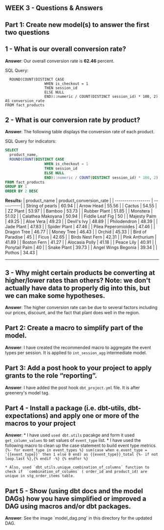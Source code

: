 ## WEEK 3 - Questions & Answers

## Part 1: Create new model(s) to answer the first two questions

## 1 - What is our overall conversion rate?
**Answer**: Our overall conversion rate is **62.46** percent. 

SQL Query:
``` SELECT
  ROUND(COUNT(DISTINCT CASE 
                  WHEN is_checkout = 1
                  THEN session_id
                  ELSE NULL
                  END)::numeric / COUNT(DISTINCT session_id) * 100, 2) AS conversion_rate
FROM fact_products
```

## 2 - What is our conversion rate by product? 
**Answer**: The following table displays the conversion rate of each product.

SQL Query for indicators:
``` sql
SELECT
  product_name,
  ROUND(COUNT(DISTINCT CASE 
                  WHEN is_checkout = 1
                  THEN session_id
                  ELSE NULL
                  END)::numeric / COUNT(DISTINCT session_id) * 100, 2) AS product_conversion_rate
FROM fact_products
GROUP BY 1
ORDER BY 2 DESC

```

**Results:**
| product_name | product_conversion_rate |
| ------------------ | ----------| 
| String of pearls | 60.94 | 
| Arrow Head | 55.56 | 
| Cactus | 54.55 | 
| ZZ Plant | 53.97 | 
| Bamboo | 53.73 | 
| Rubber Plant | 51.85 | 
| Monstera | 51.02 | 
| Calathea Makoyana | 50.94 | 
| Fiddle Leaf Fig | 50 | 
| Majesty Palm | 49.25 | 
| Aloe Vera | 49.23 | 
| Devil's Ivy | 48.89 | 
| Philodendron | 48.39 | 
| Jade Plant | 47.83 | 
| Spider Plant | 47.46 | 
| Pilea Peperomioides | 47.46 | 
| Dragon Tree | 46.77 | 
| Money Tree | 46.43 | 
| Orchid | 45.33 | 
| Bird of Paradise | 45 | 
| Ficus | 42.65 | 
| Birds Nest Fern | 42.31 | 
| Pink Anthurium | 41.89 | 
| Boston Fern | 41.27 | 
| Alocasia Polly | 41.18 | 
| Peace Lily | 40.91 | 
| Ponytail Palm | 40 | 
| Snake Plant | 39.73 | 
| Angel Wings Begonia | 39.34 | 
| Pothos | 34.43 | 

---

## 3 - Why might certain products be converting at higher/lower rates than others? Note: we don't actually have data to properly dig into this, but we can make some hypotheses.
**Answer**: The higher conversion rate can be due to several factors including our prices, discount, and the fact that plant does well in the region. 


## Part 2: Create a macro to simplify part of the model. 
**Answer**: I have created the recommended macro to aggregate the event types per session. It is applied to `int_session_agg` intermediate model.


## Part 3: Add a post hook to your project to apply grants to the role “reporting”.
**Answer**: I have added the post hook `dbt_project.yml` file. It is after greenery's model tag.

## Part 4 - Install a package (i.e. dbt-utils, dbt-expectations) and apply one or more of the macros to your project
**Answer**: 
    * I have used `used dbt.utils` pacakge and form it used `get_column_values` to set values of `event_type` list.
    * I have used the following macro to clean up the case statement to build event type metrics.
        ```{%- for event_type in event_types %}
            sum(case when e.event_type = '{{event_type}}' then 1 else 0 end) as {{event_type}}_total
            {%- if not loop.last %},{% endif -%}
            {% endfor %}```
	
    * Also, used `dbt_utils.unique_combination_of_columns` function to check if  `combination_of_columns` ( order_id and product_id) are unique in stg_order_items table.

## Part 5 - Show (using dbt docs and the model DAGs) how you have simplified or improved a DAG using macros and/or dbt packages.
**Answer**: See the image `model_dag.png' in this directory for the updated DAG.